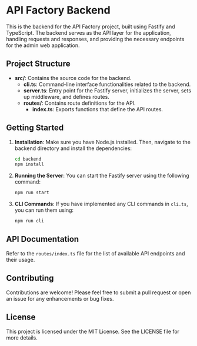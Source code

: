 # API Factory Backend

This is the backend for the API Factory project, built using Fastify and TypeScript. The backend serves as the API layer for the application, handling requests and responses, and providing the necessary endpoints for the admin web application.

## Project Structure

- **src/**: Contains the source code for the backend.
  - **cli.ts**: Command-line interface functionalities related to the backend.
  - **server.ts**: Entry point for the Fastify server, initializes the server, sets up middleware, and defines routes.
  - **routes/**: Contains route definitions for the API.
    - **index.ts**: Exports functions that define the API routes.

## Getting Started

1. **Installation**: Make sure you have Node.js installed. Then, navigate to the backend directory and install the dependencies:

   ```bash
   cd backend
   npm install
   ```

2. **Running the Server**: You can start the Fastify server using the following command:

   ```bash
   npm run start
   ```

3. **CLI Commands**: If you have implemented any CLI commands in `cli.ts`, you can run them using:

   ```bash
   npm run cli
   ```

## API Documentation

Refer to the `routes/index.ts` file for the list of available API endpoints and their usage.

## Contributing

Contributions are welcome! Please feel free to submit a pull request or open an issue for any enhancements or bug fixes.

## License

This project is licensed under the MIT License. See the LICENSE file for more details.